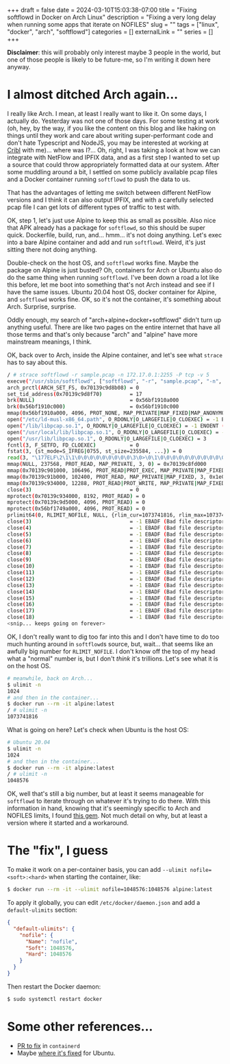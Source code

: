 +++ 
draft = false
date = 2024-03-10T15:03:38-07:00
title = "Fixing softflowd in Docker on Arch Linux"
description = "Fixing a very long delay when running some apps that iterate on NOFILES"
slug = "" 
tags = ["linux", "docker", "arch", "softflowd"]
categories = []
externalLink = ""
series = []
+++

**Disclaimer**: this will probably only interest maybe 3 people in the world, but one of
those people is likely to be future-me, so I'm writing it down here anyway.

# I almost ditched Arch again...

I really like Arch. I mean, at least I really want to like it. On some days, I actually
do. Yesterday was not one of those days. For some testing at work (oh, hey, by the way,
if you like the content on this blog and like haking on things until they work and care
about writing super-performant code and don't hate Typescript and NodeJS, you may be
interested at working at [Cribl](https://cribl.io/careers/) with me)... where was I?...
Oh, right, I was taking a look at how we can integrate with NetFlow and IPFIX data, and
as a first step I wanted to set up a source that could throw appropriately formatted
data at our system. After some muddling around a bit, I settled on some publicly
available pcap files and a Docker container running `softflowd` to push the data to us.

That has the advantages of letting me switch between different NetFlow versions and
I think it can also output IPFIX, and with a carefully selected pcap file I can get lots
of different types of traffic to test with.

OK, step 1, let's just use Alpine to keep this as small as possible. Also nice that APK
already has a package for `softflowd`, so this should be super quick. Dockerfile, build,
run, and... hmm... it's not doing anything. Let's exec into a bare Alpine container and
add and run `softflowd`. Weird, it's just sitting there not doing anything.

Double-check on the host OS, and `softflowd` works fine. Maybe the package on Alpine is
just busted? Oh, containers for Arch or Ubuntu also do do the same thing when running
`softflowd`. I've been down a road a lot like this before, let me boot into something
that's not Arch instead and see if I have the same issues. Ubuntu 20.04 host OS, docker
container for Alpine, and `softflowd` works fine. OK, so it's not the container, it's
something about Arch. Surprise, surprise.

Oddly enough, my search of "arch+alpine+docker+softflowd" didn't turn up anything useful.
There are like two pages on the entire internet that have all those terms and that's
only because "arch" and "alpine" have more mainstream meanings, I think.

OK, back over to Arch, inside the Alpine container, and let's see what `strace` has to
say about this.

```bash
/ # strace softflowd -r sample.pcap -n 172.17.0.1:2255 -P tcp -v 5
execve("/usr/sbin/softflowd", ["softflowd", "-r", "sample.pcap", "-n", "172.17.0.1:2255", "-P", "tcp", "-v", "5"], 0x7ffc7d34d360 /* 6 vars */) = 0
arch_prctl(ARCH_SET_FS, 0x70139c9d8b08) = 0
set_tid_address(0x70139c9d8f70)         = 17
brk(NULL)                               = 0x56bf1910a000
brk(0x56bf1910c000)                     = 0x56bf1910c000
mmap(0x56bf1910a000, 4096, PROT_NONE, MAP_PRIVATE|MAP_FIXED|MAP_ANONYMOUS, -1, 0) = 0x56bf1910a000
open("/etc/ld-musl-x86_64.path", O_RDONLY|O_LARGEFILE|O_CLOEXEC) = -1 ENOENT (No such file or directory)
open("/lib/libpcap.so.1", O_RDONLY|O_LARGEFILE|O_CLOEXEC) = -1 ENOENT (No such file or directory)
open("/usr/local/lib/libpcap.so.1", O_RDONLY|O_LARGEFILE|O_CLOEXEC) = -1 ENOENT (No such file or directory)
open("/usr/lib/libpcap.so.1", O_RDONLY|O_LARGEFILE|O_CLOEXEC) = 3
fcntl(3, F_SETFD, FD_CLOEXEC)           = 0
fstat(3, {st_mode=S_IFREG|0755, st_size=235584, ...}) = 0
read(3, "\177ELF\2\1\1\0\0\0\0\0\0\0\0\0\3\0>\0\1\0\0\0\0\0\0\0\0\0\0\0"..., 960) = 960
mmap(NULL, 237568, PROT_READ, MAP_PRIVATE, 3, 0) = 0x70139c8fd000
mmap(0x70139c901000, 106496, PROT_READ|PROT_EXEC, MAP_PRIVATE|MAP_FIXED, 3, 0x4000) = 0x70139c901000
mmap(0x70139c91b000, 102400, PROT_READ, MAP_PRIVATE|MAP_FIXED, 3, 0x1e000) = 0x70139c91b000
mmap(0x70139c934000, 12288, PROT_READ|PROT_WRITE, MAP_PRIVATE|MAP_FIXED, 3, 0x37000) = 0x70139c934000
close(3)                                = 0
mprotect(0x70139c934000, 8192, PROT_READ) = 0
mprotect(0x70139c9d5000, 4096, PROT_READ) = 0
mprotect(0x56bf1749a000, 4096, PROT_READ) = 0
prlimit64(0, RLIMIT_NOFILE, NULL, {rlim_cur=1073741816, rlim_max=1073741816}) = 0
close(3)                                = -1 EBADF (Bad file descriptor)
close(4)                                = -1 EBADF (Bad file descriptor)
close(5)                                = -1 EBADF (Bad file descriptor)
close(6)                                = -1 EBADF (Bad file descriptor)
close(7)                                = -1 EBADF (Bad file descriptor)
close(8)                                = -1 EBADF (Bad file descriptor)
close(9)                                = -1 EBADF (Bad file descriptor)
close(10)                               = -1 EBADF (Bad file descriptor)
close(11)                               = -1 EBADF (Bad file descriptor)
close(12)                               = -1 EBADF (Bad file descriptor)
close(13)                               = -1 EBADF (Bad file descriptor)
close(14)                               = -1 EBADF (Bad file descriptor)
close(15)                               = -1 EBADF (Bad file descriptor)
close(16)                               = -1 EBADF (Bad file descriptor)
close(17)                               = -1 EBADF (Bad file descriptor)
close(18)                               = -1 EBADF (Bad file descriptor)
<snip... keeps going on forever>
```

OK, I don't really want to dig too far into this and I don't have time to do too much
hunting around in `softflowd`s source, but, wait... that seems like an awfully big
number for `RLIMIT_NOFILE`. I don't know off the top of my head what a "normal" number
is, but I don't _think_ it's trillions. Let's see what it is on the host OS.

```bash
# meanwhile, back on Arch...
$ ulimit -n
1024
# and then in the container...
$ docker run --rm -it alpine:latest
/ # ulimit -n
1073741816
```

What is going on here? Let's check when Ubuntu is the host OS:

```bash
# Ubuntu 20.04
$ ulimit -n
1024
# and then in the container...
$ docker run --rm -it alpine:latest
/ # ulimit -n
1048576
```

OK, well that's still a big number, but at least it seems manageable for `softflowd` to
iterate through on whatever it's trying to do there. With this information in hand,
knowing that it's seemingly specific to Arch and NOFILES limits, I found [this gem](https://bbs.archlinux.org/viewtopic.php?id=285058).
Not much detail on why, but at least a version where it started and a workaround.

# The "fix", I guess

To make it work on a per-container basis, you can add `--ulimit nofile=<soft>:<hard>` when starting
the container, like:

```bash
$ docker run --rm -it --ulimit nofile=1048576:1048576 alpine:latest
```

To apply it globally, you can edit `/etc/docker/daemon.json` and add a `default-ulimits` section:

```json
{
  "default-ulimits": {
    "nofile": {
      "Name": "nofile",
      "Soft": 1048576,
      "Hard": 1048576
    }
  }
}
```

Then restart the Docker daemon:

```bash
$ sudo systemctl restart docker
```

# Some other references...

- [PR to fix](https://github.com/containerd/containerd/pull/8924) in `containerd` 
- Maybe [where it's fixed](https://github.com/moby/moby/pull/45534/files) for Ubuntu.
